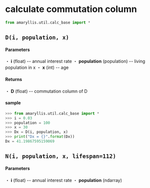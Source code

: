 # calculate commutation column
```python
from amaryllis.util.calc_base import *
```

## ```D(i, population, x)```
#### Parameters
・ **i** (float) -- annual interest rate
・ **population** (population) -- living population in x
・ **x** (int) -- age
#### Returns
・ **D** (float) -- commutation column of D
#### sample
```python
>>> from amaryllis.util.calc_base import *
>>> i = 0.03
>>> population = 100
>>> x = 30
>>> Dx = D(i, population, x)
>>> print("Dx = {}".format(Dx))
Dx = 41.19867595159069
```


## ```N(i, population, x, lifespan=112)```
#### Parameters
・ **i** (float) -- annual interest rate
・ **population** (ndarray<int>)
